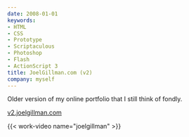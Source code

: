 ```yaml
---
date: 2008-01-01
keywords:
- HTML
- CSS
- Prototype
- Scriptaculous
- Photoshop
- Flash
- ActionScript 3
title: JoelGillman.com (v2)
company: myself
---
```

Older version of my online portfolio that I still think of fondly.

[v2.joelgillman.com](http://v2.joelgillman.com/)

{{< work-video name="joelgillman" >}}

